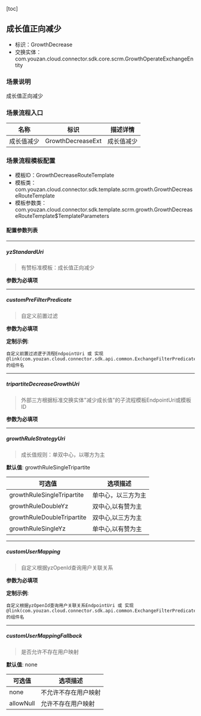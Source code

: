 [toc]

## 成长值正向减少
- 标识：GrowthDecrease
- 交换实体：com.youzan.cloud.connector.sdk.core.scrm.GrowthOperateExchangeEntity
### 场景说明
成长值正向减少
### 场景流程入口

名称 | 标识 | 描述详情
---|---|---
成长值减少 | GrowthDecreaseExt | 成长值减少

### 场景流程模板配置
- 模板ID：GrowthDecreaseRouteTemplate
- 模板类：com.youzan.cloud.connector.sdk.template.scrm.growth.GrowthDecreaseRouteTemplate
- 模板参数类：com.youzan.cloud.connector.sdk.template.scrm.growth.GrowthDecreaseRouteTemplate$TemplateParameters

#### 配置参数列表

---
##### yzStandardUri
> 有赞标准模板：成长值正向减少

**参数为必填项**

---
##### customPreFilterPredicate
> 自定义前置过滤

**参数为必填项**


**定制示例**:
```
自定义前置过滤逻子流程EndpointUri 或 实现@link(com.youzan.cloud.connector.sdk.api.common.ExchangeFilterPredicate)的组件名
```
---
##### tripartiteDecreaseGrowthUri
> 外部三方根据标准交换实体"减少成长值"的子流程模板EndpointUri或模板ID

**参数为必填项**

---
##### growthRuleStrategyUri
> 成长值规则：单双中心，以哪方为主

**默认值**: growthRuleSingleTripartite

可选值 | 选项描述
---|---
growthRuleSingleTripartite | 单中心，以三方为主
growthRuleDoubleYz | 双中心,以有赞为主
growthRuleDoubleTripartite | 双中心,以三方为主
growthRuleSingleYz | 单中心,以有赞为主
---
##### customUserMapping
> 自定义根据yzOpenId查询用户关联关系

**参数为必填项**


**定制示例**:
```
自定义根据yzOpenId查询用户关联关系EndpointUri 或 实现@link(com.youzan.cloud.connector.sdk.api.common.ExchangeFilterPredicate)的组件名
```
---
##### customUserMappingFallback
> 是否允许不存在用户映射

**默认值**: none

可选值 | 选项描述
---|---
none | 不允许不存在用户映射
allowNull | 允许不存在用户映射

